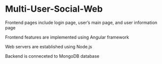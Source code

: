 # Multi-User-Social-Web

Frontend pages include login page, user’s main page, and user information page

Frontend features are implemented using Angular framework

Web servers are established using Node.js

Backend is conneceted to MongoDB database

